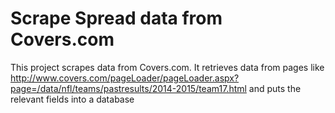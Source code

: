 # Scrape Spread data from Covers.com
This project scrapes data from Covers.com. It retrieves data from pages like http://www.covers.com/pageLoader/pageLoader.aspx?page=/data/nfl/teams/pastresults/2014-2015/team17.html and puts the relevant fields into a database
